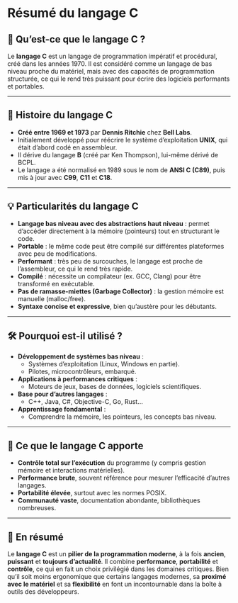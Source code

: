# Résumé du langage C

## 🧠 Qu’est-ce que le langage C ?

Le **langage C** est un langage de programmation impératif et procédural, créé dans les années 1970. Il est considéré comme un langage de bas niveau proche du matériel, mais avec des capacités de programmation structurée, ce qui le rend très puissant pour écrire des logiciels performants et portables.

---

## 📜 Histoire du langage C

* **Créé entre 1969 et 1973** par **Dennis Ritchie** chez **Bell Labs**.
* Initialement développé pour réécrire le système d’exploitation **UNIX**, qui était d’abord codé en assembleur.
* Il dérive du langage **B** (créé par Ken Thompson), lui-même dérivé de BCPL.
* Le langage a été normalisé en 1989 sous le nom de **ANSI C (C89)**, puis mis à jour avec **C99**, **C11** et **C18**.

---

## 💡 Particularités du langage C

* **Langage bas niveau avec des abstractions haut niveau** : permet d’accéder directement à la mémoire (pointeurs) tout en structurant le code.
* **Portable** : le même code peut être compilé sur différentes plateformes avec peu de modifications.
* **Performant** : très peu de surcouches, le langage est proche de l’assembleur, ce qui le rend très rapide.
* **Compilé** : nécessite un compilateur (ex. GCC, Clang) pour être transformé en exécutable.
* **Pas de ramasse-miettes (Garbage Collector)** : la gestion mémoire est manuelle (malloc/free).
* **Syntaxe concise et expressive**, bien qu’austère pour les débutants.

---

## 🛠️ Pourquoi est-il utilisé ?

* **Développement de systèmes bas niveau** :
  * Systèmes d’exploitation (Linux, Windows en partie).
  * Pilotes, microcontrôleurs, embarqué.
* **Applications à performances critiques** :
  * Moteurs de jeux, bases de données, logiciels scientifiques.
* **Base pour d’autres langages** :
  * C++, Java, C#, Objective-C, Go, Rust...
* **Apprentissage fondamental** :
  * Comprendre la mémoire, les pointeurs, les concepts bas niveau.

---

## 🚀 Ce que le langage C apporte

* **Contrôle total sur l’exécution** du programme (y compris gestion mémoire et interactions matérielles).
* **Performance brute**, souvent référence pour mesurer l’efficacité d’autres langages.
* **Portabilité élevée**, surtout avec les normes POSIX.
* **Communauté vaste**, documentation abondante, bibliothèques nombreuses.

---

## 📌 En résumé

Le **langage C** est un **pilier de la programmation moderne**, à la fois **ancien**, **puissant** et **toujours d’actualité**. Il combine **performance**, **portabilité** et **contrôle**, ce qui en fait un choix privilégié dans les domaines critiques. Bien qu’il soit moins ergonomique que certains langages modernes, sa **proximé avec le matériel** et sa **flexibilité** en font un incontournable dans la boîte à outils des développeurs.
